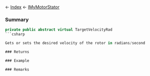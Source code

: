 ← [Index](Api-Index) ← [IMyMotorStator](Sandbox.ModAPI.Ingame.IMyMotorStator)

### Summary

```csharp
private public abstract virtual TargetVelocityRad
```csharp

Gets or sets the desired velocity of the rotor in radians/second

### Returns

### Example

### Remarks

